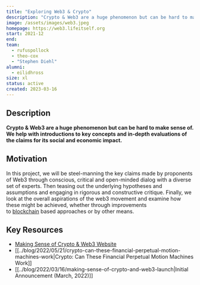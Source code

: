 ```yaml
---
title: "Exploring Web3 & Crypto"
description: "Crypto & Web3 are a huge phenomenon but can be hard to make sense of. We help with introductions to key concepts and in-depth evaluations of the claims for its social and economic impact."
image: /assets/images/web3.jpeg
homepage: https://web3.lifeitself.org
start: 2021-12
end:
team:
  - rufuspollock
  - theo-cox
  - "Stephen Diehl"
alumni:
  - eilidhross
size: xl
status: active
created: 2023-03-16
---
```


## Description

**Crypto & Web3 are a huge phenomenon but can be hard to make sense of. We help with introductions to key concepts and in-depth evaluations of the claims for its social and economic impact.**

## Motivation

In this project, we will be steel-manning the key claims made by proponents of Web3 through conscious, critical and open-minded dialog with a diverse set of experts. Then teasing out the underlying hypotheses and assumptions and engaging in rigorous and constructive critique. Finally, we look at the overall aspirations of the web3 movement and examine how these might be achieved, whether through improvements to [blockchain](https://web3.lifeitself.org/concepts/blockchain) based approaches or by other means.

## Key Resources

- [Making Sense of Crypto & Web3 Website](https://web3.lifeitself.org/)
- [[../blog/2022/05/21/crypto-can-these-financial-perpetual-motion-machines-work|Crypto: Can These Financial Perpetual Motion Machines Work]]
- [[../blog/2022/03/16/making-sense-of-crypto-and-web3-launch|Initial Announcement (March, 2022)]]
